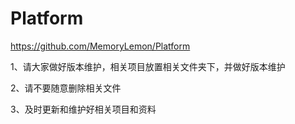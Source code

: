 # Platform
https://github.com/MemoryLemon/Platform

1、请大家做好版本维护，相关项目放置相关文件夹下，并做好版本维护

2、请不要随意删除相关文件

3、及时更新和维护好相关项目和资料
